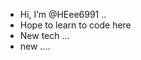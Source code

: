 - Hi, I’m @HEee6991 ..
- Hope to learn to code here 
- New tech ...
- new ....

<!---
HEee6991/HEee6991 is a ✨ special ✨ repository because its `README.md` (this file) appears on your GitHub profile.
You can click the Preview link to take a look at your changes.
--->

